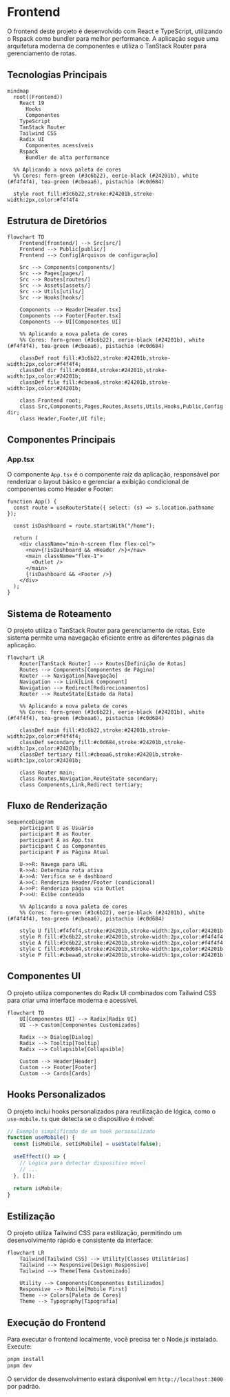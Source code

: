 # Frontend

O frontend deste projeto é desenvolvido com React e TypeScript, utilizando o Rspack como bundler para melhor performance. A aplicação segue uma arquitetura moderna de componentes e utiliza o TanStack Router para gerenciamento de rotas.

## Tecnologias Principais

```mermaid
mindmap
  root((Frontend))
    React 19
      Hooks
      Componentes
    TypeScript
    TanStack Router
    Tailwind CSS
    Radix UI
      Componentes acessíveis
    Rspack
      Bundler de alta performance

  %% Aplicando a nova paleta de cores
  %% Cores: fern-green (#3c6b22), eerie-black (#24201b), white (#f4f4f4), tea-green (#cbeaa6), pistachio (#c0d684)

  style root fill:#3c6b22,stroke:#24201b,stroke-width:2px,color:#f4f4f4
```

## Estrutura de Diretórios

```mermaid
flowchart TD
    Frontend[frontend/] --> Src[src/]
    Frontend --> Public[public/]
    Frontend --> Config[Arquivos de configuração]

    Src --> Components[components/]
    Src --> Pages[pages/]
    Src --> Routes[routes/]
    Src --> Assets[assets/]
    Src --> Utils[utils/]
    Src --> Hooks[hooks/]

    Components --> Header[Header.tsx]
    Components --> Footer[Footer.tsx]
    Components --> UI[Componentes UI]

    %% Aplicando a nova paleta de cores
    %% Cores: fern-green (#3c6b22), eerie-black (#24201b), white (#f4f4f4), tea-green (#cbeaa6), pistachio (#c0d684)

    classDef root fill:#3c6b22,stroke:#24201b,stroke-width:2px,color:#f4f4f4;
    classDef dir fill:#c0d684,stroke:#24201b,stroke-width:1px,color:#24201b;
    classDef file fill:#cbeaa6,stroke:#24201b,stroke-width:1px,color:#24201b;

    class Frontend root;
    class Src,Components,Pages,Routes,Assets,Utils,Hooks,Public,Config dir;
    class Header,Footer,UI file;
```

## Componentes Principais

### App.tsx

O componente `App.tsx` é o componente raiz da aplicação, responsável por renderizar o layout básico e gerenciar a exibição condicional de componentes como Header e Footer:

```tsx
function App() {
  const route = useRouterState({ select: (s) => s.location.pathname });

  const isDashboard = route.startsWith("/home");

  return (
    <div className="min-h-screen flex flex-col">
      <nav>{!isDashboard && <Header />}</nav>
      <main className="flex-1">
        <Outlet />
      </main>
      {!isDashboard && <Footer />}
    </div>
  );
}
```

## Sistema de Roteamento

O projeto utiliza o TanStack Router para gerenciamento de rotas. Este sistema permite uma navegação eficiente entre as diferentes páginas da aplicação.

```mermaid
flowchart LR
    Router[TanStack Router] --> Routes[Definição de Rotas]
    Routes --> Components[Componentes de Página]
    Router --> Navigation[Navegação]
    Navigation --> Link[Link Component]
    Navigation --> Redirect[Redirecionamentos]
    Router --> RouteState[Estado da Rota]

    %% Aplicando a nova paleta de cores
    %% Cores: fern-green (#3c6b22), eerie-black (#24201b), white (#f4f4f4), tea-green (#cbeaa6), pistachio (#c0d684)

    classDef main fill:#3c6b22,stroke:#24201b,stroke-width:2px,color:#f4f4f4;
    classDef secondary fill:#c0d684,stroke:#24201b,stroke-width:1px,color:#24201b;
    classDef tertiary fill:#cbeaa6,stroke:#24201b,stroke-width:1px,color:#24201b;

    class Router main;
    class Routes,Navigation,RouteState secondary;
    class Components,Link,Redirect tertiary;
```

## Fluxo de Renderização

```mermaid
sequenceDiagram
    participant U as Usuário
    participant R as Router
    participant A as App.tsx
    participant C as Componentes
    participant P as Página Atual

    U->>R: Navega para URL
    R->>A: Determina rota ativa
    A->>A: Verifica se é dashboard
    A->>C: Renderiza Header/Footer (condicional)
    A->>P: Renderiza página via Outlet
    P->>U: Exibe conteúdo

    %% Aplicando a nova paleta de cores
    %% Cores: fern-green (#3c6b22), eerie-black (#24201b), white (#f4f4f4), tea-green (#cbeaa6), pistachio (#c0d684)

    style U fill:#f4f4f4,stroke:#24201b,stroke-width:2px,color:#24201b
    style R fill:#3c6b22,stroke:#24201b,stroke-width:2px,color:#f4f4f4
    style A fill:#3c6b22,stroke:#24201b,stroke-width:2px,color:#f4f4f4
    style C fill:#c0d684,stroke:#24201b,stroke-width:1px,color:#24201b
    style P fill:#cbeaa6,stroke:#24201b,stroke-width:1px,color:#24201b
```

## Componentes UI

O projeto utiliza componentes do Radix UI combinados com Tailwind CSS para criar uma interface moderna e acessível.

```mermaid
flowchart TD
    UI[Componentes UI] --> Radix[Radix UI]
    UI --> Custom[Componentes Customizados]

    Radix --> Dialog[Dialog]
    Radix --> Tooltip[Tooltip]
    Radix --> Collapsible[Collapsible]

    Custom --> Header[Header]
    Custom --> Footer[Footer]
    Custom --> Cards[Cards]
```

## Hooks Personalizados

O projeto inclui hooks personalizados para reutilização de lógica, como o `use-mobile.ts` que detecta se o dispositivo é móvel:

```typescript
// Exemplo simplificado de um hook personalizado
function useMobile() {
  const [isMobile, setIsMobile] = useState(false);

  useEffect(() => {
    // Lógica para detectar dispositivo móvel
    // ...
  }, []);

  return isMobile;
}
```

## Estilização

O projeto utiliza Tailwind CSS para estilização, permitindo um desenvolvimento rápido e consistente da interface:

```mermaid
flowchart LR
    Tailwind[Tailwind CSS] --> Utility[Classes Utilitárias]
    Tailwind --> Responsive[Design Responsivo]
    Tailwind --> Theme[Tema Customizado]

    Utility --> Components[Componentes Estilizados]
    Responsive --> Mobile[Mobile First]
    Theme --> Colors[Paleta de Cores]
    Theme --> Typography[Tipografia]
```

## Execução do Frontend

Para executar o frontend localmente, você precisa ter o Node.js instalado. Execute:

```bash
pnpm install
pnpm dev
```

O servidor de desenvolvimento estará disponível em `http://localhost:3000` por padrão.
